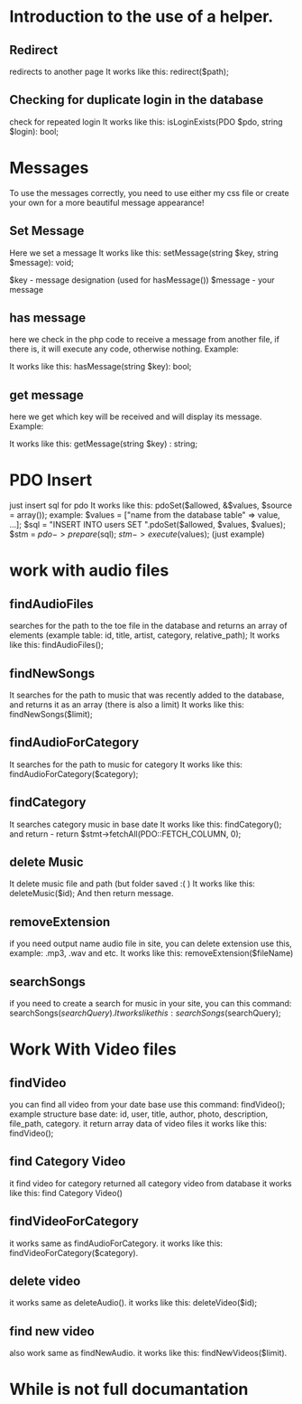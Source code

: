 # Introduction to the use of a helper.

## Redirect
redirects to another page
It works like this: redirect($path);

## Checking for duplicate login in the database
check for repeated login
It works like this: isLoginExists(PDO $pdo, string $login): bool;

# Messages
To use the messages correctly, you need to use either my css file or create your own for a more beautiful message appearance!

## Set Message
Here we set a message
It works like this: setMessage(string $key, string $message): void;

$key - message designation (used for hasMessage())
$message - your message

## has message
here we check in the php code to receive a message from another file, if there is, it will execute any code, otherwise nothing.
Example: <?php if (hasMessage('error')) : ?>
                        <div class="notice error">
                            <?php echo getMessage('error') ?>
                        </div>
                    <?php endif; ?>
                    
It works like this: hasMessage(string $key): bool;

## get message
here we get which key will be received and will display its message.
Example: <?php if (hasMessage('error')) : ?>
                        <div class="notice error">
                            <?php echo getMessage('error') ?>
                        </div>
                    <?php endif; ?>
                    
It works like this: getMessage(string $key) : string;

# PDO Insert
just insert sql for pdo
It works like this: pdoSet($allowed, &$values, $source = array());
example: $values = ["name from the database table" => value, ...];
          $sql = "INSERT INTO users SET ".pdoSet($allowed, $values, $values);
          $stm = $pdo->prepare($sql);
          $stm->execute($values);
          (just example)

# work with audio files
## findAudioFiles
searches for the path to the toe file in the database and returns an array of elements (example table: id, title, artist, category, relative_path);
It works like this: findAudioFiles();

## findNewSongs
It searches for the path to music that was recently added to the database, and returns it as an array (there is also a limit)
It works like this: findNewSongs($limit);

## findAudioForCategory
It searches for the path to music for category
It works like this: findAudioForCategory($category);

## findCategory
It searches category music in base date
It works like this: findCategory();
and return - return $stmt->fetchAll(PDO::FETCH_COLUMN, 0);

## delete Music
It delete music file and path (but folder saved :( )
It works like this: deleteMusic($id);
And then return message.

## removeExtension
if you need output name audio file in site, you can delete extension use this, example: .mp3, .wav and etc.
It works like this: removeExtension($fileName)

## searchSongs
if you need to create a search for music in your site, you can this command: searchSongs($searchQuery).
It works like this: searchSongs($searchQuery);

# Work With Video files

## findVideo
you can find all video from your date base use this command: findVideo();
example structure base date: id, user, title, author, photo, description, file_path, category.
it return array data of video files
it works like this: findVideo();

## find Category Video
it find video for category returned all category video from database
it works like this: find Category Video()

## findVideoForCategory
it works same as findAudioForCategory.
it works like this: findVideoForCategory($category).

## delete video
it works same as deleteAudio().
it works like this: deleteVideo($id);

## find new video
also work same as findNewAudio.
it works like this: findNewVideos($limit).

# While is not full documantation


